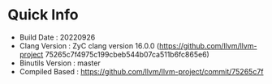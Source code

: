 # Quick Info
* Build Date : 20220926
* Clang Version : ZyC clang version 16.0.0 (https://github.com/llvm/llvm-project 75265c7f4975c199cbeb544b07ca511b6fc865e6)
* Binutils Version : master
* Compiled Based : https://github.com/llvm/llvm-project/commit/75265c7f

